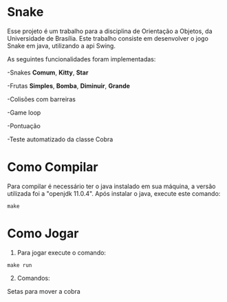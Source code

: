 # Snake
Esse projeto é um trabalho para a disciplina de Orientação a Objetos, da Universidade de Brasília.
Este trabalho consiste em desenvolver o jogo Snake em java, utilizando a api Swing.

As seguintes funcionalidades foram implementadas:

-Snakes **Comum**, **Kitty**, **Star**

-Frutas **Simples**, **Bomba**, **Diminuir**, **Grande**

-Colisões com barreiras

-Game loop

-Pontuação

-Teste automatizado da classe Cobra
# Como Compilar
Para compilar é necessário ter o java instalado em sua máquina, a versão utilizada foi a "openjdk 11.0.4".
Após instalar o java, execute este comando:

```make```
# Como Jogar
1. Para jogar execute o comando:

```make run```

2. Comandos:

Setas para mover a cobra
